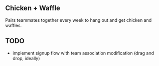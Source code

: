 ## Chicken + Waffle

Pairs teammates together every week to hang out and get chicken and waffles.

## TODO

- implement signup flow with team association modification (drag and drop, ideally)